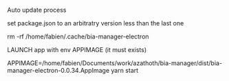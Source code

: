 Auto update process

set package.json to an arbitratry version less than the last one 


rm -rf /home/fabien/.cache/bia-manager-electron


LAUNCH app with env APPIMAGE (it must exists)

APPIMAGE=/home/fabien/Documents/work/azathoth/bia-manager/dist/bia-manager-electron-0.0.34.AppImage yarn start